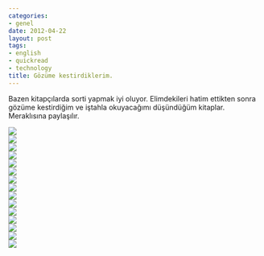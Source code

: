 ```yaml
---
categories:
- genel
date: 2012-04-22
layout: post
tags:
- english
- quickread
- technology
title: Gözüme kestirdiklerim.
---
```


Bazen kitapçılarda sorti yapmak iyi oluyor. Elimdekileri hatim ettikten sonra gözüme kestirdiğim ve iştahla okuyacağımı düşündüğüm kitaplar.  
Meraklısına paylaşılır.

  
![](/images/20120422_150935.png)  
![](/images/20120422_151225.png)  
![](/images/20120422_151000.png)  
![](/images/20120422_151417.png)  
![](/images/20120422_150838.png)  
![](/images/20120422_151447.png)  
![](/images/20120422_150907.png)  
![](/images/20120422_151617.png)  
![](/images/20120422_150706.png)  
![](/images/20120422_152051.png)  
![](/images/20120422_150800.png)  
![](/images/20120422_152415.png)  
![](/images/20120422_151016.png)  
![](/images/20120422_151045.png)  
![](/images/20120422_151129.png)
